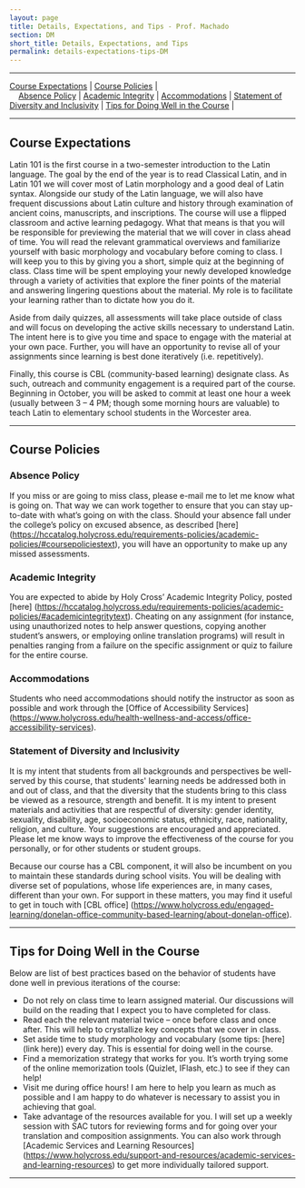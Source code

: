 ```yaml
---
layout: page
title: Details, Expectations, and Tips - Prof. Machado
section: DM
short_title: Details, Expectations, and Tips
permalink: details-expectations-tips-DM
---
```


***

[Course Expectations](#course-expectations) \| [Course Policies](#course-policies) \|  
&nbsp;&nbsp;&nbsp;&nbsp;[Absence Policy](#absence-policy) \| [Academic Integrity](#academic-integrity) \| [Accommodations](#accommodations) \| [Statement of Diversity and Inclusivity](#statement-of-diversity-and-inclusivity) \| [Tips for Doing Well in the Course](#tips-for-doing-well-in-the-course) \|

***

## **Course Expectations**

Latin 101 is the first course in a two-semester introduction to the Latin language. The goal by the end of the year is to read Classical Latin, and in Latin 101 we will cover most of Latin morphology and a good deal of Latin syntax. Alongside our study of the Latin language, we will also have frequent discussions about Latin culture and history through examination of ancient coins, manuscripts, and inscriptions.
The course will use a flipped classroom and active learning pedagogy. What that means is that you will be responsible for previewing the material that we will cover in class ahead of time. You will read the relevant grammatical overviews and familiarize yourself with basic morphology and vocabulary before coming to class. I will keep you to this by giving you a short, simple quiz at the beginning of class. Class time will be spent employing your newly developed knowledge through a variety of activities that explore the finer points of the material and answering lingering questions about the material. My role is to facilitate your learning rather than to dictate how you do it.

Aside from daily quizzes, all assessments will take place outside of class and will focus on developing the active skills necessary to understand Latin. The intent here is to give you time and space to engage with the material at your own pace. Further, you will have an opportunity to revise all of your assignments since learning is best done iteratively (i.e. repetitively).

Finally, this course is CBL (community-based learning) designate class. As such, outreach and community engagement is a required part of the course. Beginning in October, you will be asked to commit at least one hour a week (usually between 3 – 4 PM; though some morning hours are valuable) to teach Latin to elementary school students in the Worcester area.

***

## **Course Policies**

### **Absence Policy**

If you miss or are going to miss class, please e-mail me to let me know what is going on. That way we can work together to ensure that you can stay up-to-date with what’s going on with the class. Should your absence fall under the college’s policy on excused absence, as described [here] (https://hccatalog.holycross.edu/requirements-policies/academic-policies/#coursepoliciestext), you will have an opportunity to make up any missed assessments.

### **Academic Integrity**

You are expected to abide by Holy Cross’ Academic Integrity Policy, posted [here] (https://hccatalog.holycross.edu/requirements-policies/academic-policies/#academicintegritytext). Cheating on any assignment (for instance, using unauthorized notes to help answer questions, copying another student’s answers, or employing online translation programs) will result in penalties ranging from a failure on the specific assignment or quiz to failure for the entire course.

### **Accommodations**

Students who need accommodations should notify the instructor as soon as possible and work through the [Office of Accessibility Services] (https://www.holycross.edu/health-wellness-and-access/office-accessibility-services).

### **Statement of Diversity and Inclusivity**

It is my intent that students from all backgrounds and perspectives be well-served by this course, that students' learning needs be addressed both in and out of class, and that the diversity that the students bring to this class be viewed as a resource, strength and benefit. It is my intent to present materials and activities that are respectful of diversity: gender identity, sexuality, disability, age, socioeconomic status, ethnicity, race, nationality, religion, and culture. Your suggestions are encouraged and appreciated. Please let me know ways to improve the effectiveness of the course for you personally, or for other students or student groups.

Because our course has a CBL component, it will also be incumbent on you to maintain these standards during school visits. You will be dealing with diverse set of populations, whose life experiences are, in many cases, different than your own. For support in these matters, you may find it useful to get in touch with [CBL office] (https://www.holycross.edu/engaged-learning/donelan-office-community-based-learning/about-donelan-office).
***

## **Tips for Doing Well in the Course**

Below are list of best practices based on the behavior of students have done well in previous iterations of the course:

- Do not rely on class time to learn assigned material. Our discussions will build on the reading that I expect you to have completed for class.
- Read each the relevant material twice – once before class and once after. This will help to crystallize key concepts that we cover in class.
- Set aside time to study morphology and vocabulary (some tips: [here] (link here)) every day. This is essential for doing well in the course.
- Find a memorization strategy that works for you. It’s worth trying some of the online memorization tools (Quizlet, IFlash, etc.) to see if they can help!
- Visit me during office hours! I am here to help you learn as much as possible and I am happy to do whatever is necessary to assist you in achieving that goal.
- Take advantage of the resources available for you. I will set up a weekly session with SAC tutors for reviewing forms and for going over your translation and composition assignments. You can also work through [Academic Services and Learning Resources] (https://www.holycross.edu/support-and-resources/academic-services-and-learning-resources) to get more individually tailored support.

***
